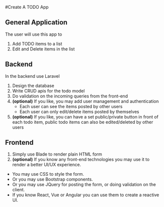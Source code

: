#Create A TODO App
## General Application
The user will use this app to 
1. Add TODO items to a list
2. Edit and Delete items in the list


## Backend
In the backend use Laravel
1. Design the database
2. Write CRUD apis for the todo model
3. Do validation on the incoming queries from the front-end
5. **(optional)** If you like, you may add user management and authentication
    - Each user can see the items posted by other users
    - Each user can only edit/delete items posted by themselves
6. **(optional)** If you like, you can have a set public/private button
 in front of each todo item, public todo items can also be edited/deleted by other users


## Frontend
1. Simply use Blade to render plain HTML form
2. **(optional)** If you know any front-end technologies you may use it
 to render a better UI/UX experience.
  - You may use CSS to style the form.
  - Or you may use Bootstrap components.
  - Or you may use JQuery for posting the form, or doing validation on the client.
  - If you know React, Vue or Angular you can use them to create a reactive UI.
 